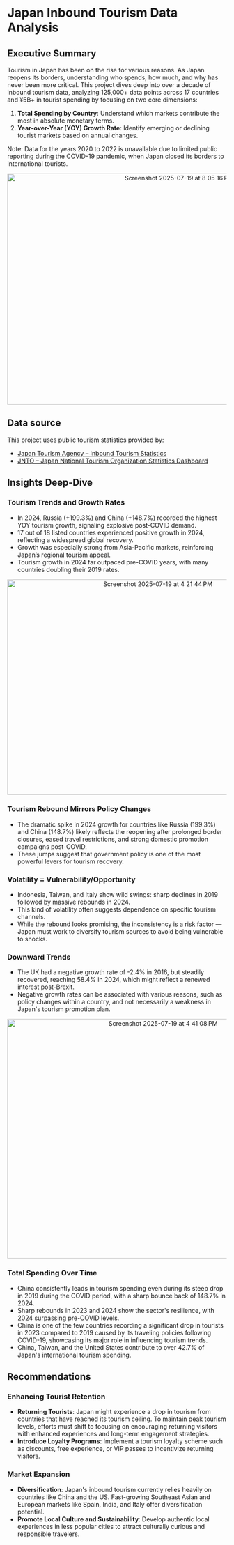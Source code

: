 # Japan Inbound Tourism Data Analysis

## Executive Summary
Tourism in Japan has been on the rise for various reasons. As Japan reopens its borders, understanding who spends, how much, and why has never been more critical. This project dives deep into over a decade of inbound tourism data, analyzing 125,000+ data points across 17 countries and ¥5B+ in tourist spending by focusing on two core dimensions:
 
1. **Total Spending by Country**: Understand which markets contribute the most in absolute monetary terms.
2. **Year-over-Year (YOY) Growth Rate**: Identify emerging or declining tourist markets based on annual changes.

Note: Data for the years 2020 to 2022 is unavailable due to limited public reporting during the COVID-19 pandemic, when Japan closed its borders to international tourists.

<p align="center">
<img width="773" height="531" alt="Screenshot 2025-07-19 at 8 05 16 PM" src="https://github.com/user-attachments/assets/ad562d9c-fe7b-4faf-b25a-8d7d92672c77" />
</p>


## Data source

This project uses public tourism statistics provided by:  
- [Japan Tourism Agency – Inbound Tourism Statistics](https://www.tourism.jp/en/tourism-database/stats/inbound/)  
- [JNTO – Japan National Tourism Organization Statistics Dashboard](https://statistics.jnto.go.jp/en/graph/?utm_source=chatgpt.com#graph--dashboard--basic--basic)

## Insights Deep-Dive

### Tourism Trends and Growth Rates
- In 2024, Russia (+199.3%) and China (+148.7%) recorded the highest YOY tourism growth, signaling explosive post-COVID demand.
- 17 out of 18 listed countries experienced positive growth in 2024, reflecting a widespread global recovery.
- Growth was especially strong from Asia-Pacific markets, reinforcing Japan’s regional tourism appeal.
- Tourism growth in 2024 far outpaced pre-COVID years, with many countries doubling their 2019 rates.


<p align="center">
<img width="676" height="495" alt="Screenshot 2025-07-19 at 4 21 44 PM" src="https://github.com/user-attachments/assets/a61f9472-adc3-4e0d-beae-5713f41e3d09" />
</p>

### Tourism Rebound Mirrors Policy Changes
- The dramatic spike in 2024 growth for countries like Russia (199.3%) and China (148.7%) likely reflects the reopening after prolonged border closures, eased travel restrictions, and strong domestic promotion campaigns post-COVID.
- These jumps suggest that government policy is one of the most powerful levers for tourism recovery.

### Volatility = Vulnerability/Opportunity
- Indonesia, Taiwan, and Italy show wild swings: sharp declines in 2019 followed by massive rebounds in 2024.
- This kind of volatility often suggests dependence on specific tourism channels.
- While the rebound looks promising, the inconsistency is a risk factor — Japan must work to diversify tourism sources to avoid being vulnerable to shocks.
### Downward Trends
- The UK had a negative growth rate of -2.4% in 2016, but steadily recovered, reaching 58.4% in 2024, which might reflect a renewed interest post-Brexit.
- Negative growth rates can be associated with various reasons, such as policy changes within a country, and not necessarily a weakness in Japan's tourism promotion plan.





<p align="center">
<img width="700" height="550" alt="Screenshot 2025-07-19 at 4 41 08 PM" src="https://github.com/user-attachments/assets/1b362012-2ea7-4b96-8695-3eeed42e0cf1" />
</p>

### Total Spending Over Time
- China consistently leads in tourism spending even during its steep drop in 2019 during the COVID period, with a sharp bounce back of 148.7% in 2024.
- Sharp rebounds in 2023 and 2024 show the sector's resilience, with 2024 surpassing pre-COVID levels.
- China is one of the few countries recording a significant drop in tourists in 2023 compared to 2019 caused by its traveling policies following COVID-19, showcasing its major role in influencing tourism trends.
- China, Taiwan, and the United States contribute to over 42.7% of Japan's international tourism spending.
## Recommendations
### Enhancing Tourist Retention
- **Returning Tourists**: Japan might experience a drop in tourism from countries that have reached its tourism ceiling. To maintain peak tourism levels, efforts must shift to focusing on encouraging returning visitors with enhanced experiences and long-term engagement strategies.
- **Introduce Loyalty Programs**: Implement a tourism loyalty scheme such as discounts, free experience, or VIP passes to incentivize returning visitors.

### Market Expansion
- **Diversification**: Japan's inbound tourism currently relies heavily on countries like China and the US. Fast-growing Southeast Asian and European markets like Spain, India, and Italy offer diversification potential.
- **Promote Local Culture and Sustainability**: Develop authentic local experiences in less popular cities to attract culturally curious and responsible travelers.


 






